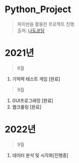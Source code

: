 # Python_Project
> 파이썬을 활용한 프로젝트 진행 \
> 출처: [나도코딩](https://www.youtube.com/channel/UC7iAOLiALt2rtMVAWWl4pnw)

# 2021년
 > 8월
  1. 기억력 테스트 게임 [완료] 
 > 9월
  1. GUI프로그래밍 [완료]
  1. 웹크롤링 [완료]

# 2022년
 > 9월
  1. 데이터 분석 및 시각화[진행중]
